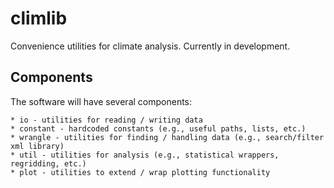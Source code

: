 # climlib

Convenience utilities for climate analysis. Currently in development. 

## Components

The software will have several components: 

	* io - utilities for reading / writing data
	* constant - hardcoded constants (e.g., useful paths, lists, etc.)
	* wrangle - utilities for finding / handling data (e.g., search/filter xml library)
	* util - utilities for analysis (e.g., statistical wrappers, regridding, etc.)
	* plot - utilities to extend / wrap plotting functionality

